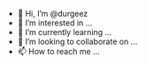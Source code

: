 - 👋 Hi, I’m @durgeez
- 👀 I’m interested in ...
- 🌱 I’m currently learning ...
- 💞️ I’m looking to collaborate on ...
- 📫 How to reach me ...

<!---
durgeez/durgeez is a ✨ special ✨ repository because its `README.md` (this file) appears on your GitHub profile.
You can click the Preview link to take a look at your changes.
--->
